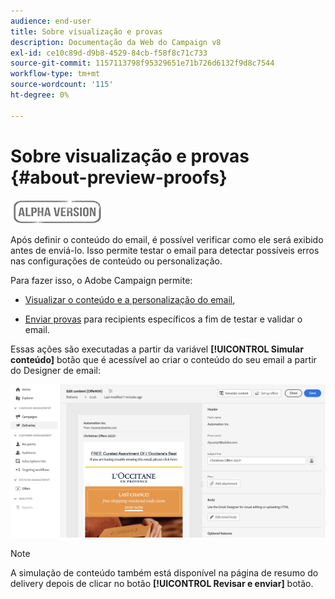 ```yaml
---
audience: end-user
title: Sobre visualização e provas
description: Documentação da Web do Campaign v8
exl-id: ce10c89d-d9b8-4529-84cb-f58f8c71c733
source-git-commit: 1157113798f95329651e71b726d6132f9d8c7544
workflow-type: tm+mt
source-wordcount: '115'
ht-degree: 0%

---
```


# Sobre visualização e provas {#about-preview-proofs}

![](../assets/do-not-localize/badge.png)

Após definir o conteúdo do email, é possível verificar como ele será exibido antes de enviá-lo. Isso permite testar o email para detectar possíveis erros nas configurações de conteúdo ou personalização.

Para fazer isso, o Adobe Campaign permite:

* [Visualizar o conteúdo e a personalização do email](#preview),

<!--* [Check the email rendering](#rendering) in popular desktop, mobile and web-based clients,-->
* [Enviar provas](#send-proofs) para recipients específicos a fim de testar e validar o email.

Essas ações são executadas a partir da variável **[!UICONTROL Simular conteúdo]** botão que é acessível ao criar o conteúdo do seu email a partir do Designer de email:

![](assets/simulate.png)

>[!NOTE]
>
>A simulação de conteúdo também está disponível na página de resumo do delivery depois de clicar no botão **[!UICONTROL Revisar e enviar]** botão.
